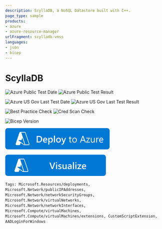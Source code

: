 ```yaml
---
description: ScyllaDB, a NoSQL Datastore built with C++.
page_type: sample
products:
- azure
- azure-resource-manager
urlFragment: scylladb-vmss
languages:
- json
- bicep
---
```

# ScyllaDB

![Azure Public Test Date](https://azurequickstartsservice.blob.core.windows.net/badges/application-workloads/scylladb/scylladb-vmss/PublicLastTestDate.svg)
![Azure Public Test Result](https://azurequickstartsservice.blob.core.windows.net/badges/application-workloads/scylladb/scylladb-vmss/PublicDeployment.svg)

![Azure US Gov Last Test Date](https://azurequickstartsservice.blob.core.windows.net/badges/application-workloads/scylladb/scylladb-vmss/FairfaxLastTestDate.svg)
![Azure US Gov Last Test Result](https://azurequickstartsservice.blob.core.windows.net/badges/application-workloads/scylladb/scylladb-vmss/FairfaxDeployment.svg)

![Best Practice Check](https://azurequickstartsservice.blob.core.windows.net/badges/application-workloads/scylladb/scylladb-vmss/BestPracticeResult.svg)
![Cred Scan Check](https://azurequickstartsservice.blob.core.windows.net/badges/application-workloads/scylladb/scylladb-vmss/CredScanResult.svg)

![Bicep Version](https://azurequickstartsservice.blob.core.windows.net/badges/application-workloads/scylladb/scylladb-vmss/BicepVersion.svg)

[![Deploy To Azure](https://raw.githubusercontent.com/Azure/azure-quickstart-templates/master/1-CONTRIBUTION-GUIDE/images/deploytoazure.svg?sanitize=true)](https://portal.azure.com/#create/Microsoft.Template/uri/https%3A%2F%2Fraw.githubusercontent.com%2FAzure%2Fazure-quickstart-templates%2Fmaster%2Fapplication-workloads%2Fscylladb%2Fscylladb-vmss%2Fazuredeploy.json)

[![Visualize](https://raw.githubusercontent.com/Azure/azure-quickstart-templates/master/1-CONTRIBUTION-GUIDE/images/visualizebutton.svg?sanitize=true)](http://armviz.io/#/?load=https%3A%2F%2Fraw.githubusercontent.com%2FAzure%2Fazure-quickstart-templates%2Fmaster%2Fapplication-workloads%2Fscylladb%2Fscylladb-vmss%2Fazuredeploy.json)

`Tags: Microsoft.Resources/deployments, Microsoft.Network/publicIPAddresses, Microsoft.Network/networkSecurityGroups, Microsoft.Network/virtualNetworks, Microsoft.Network/networkInterfaces, Microsoft.Compute/virtualMachines, Microsoft.Compute/virtualMachines/extensions, CustomScriptExtension, AADLoginForWindows`
